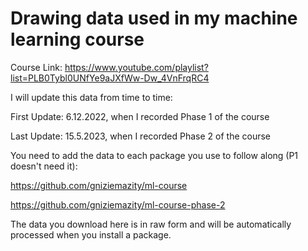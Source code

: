 # Drawing data used in my machine learning course
Course Link: https://www.youtube.com/playlist?list=PLB0Tybl0UNfYe9aJXfWw-Dw_4VnFrqRC4


I will update this data from time to time:

First Update: 6.12.2022, when I recorded Phase 1 of the course

Last Update: 15.5.2023, when I recorded Phase 2 of the course


You need to add the data to each package you use to follow along (P1 doesn't need it):

https://github.com/gniziemazity/ml-course 

https://github.com/gniziemazity/ml-course-phase-2


The data you download here is in raw form and will be automatically processed when you install a package.

